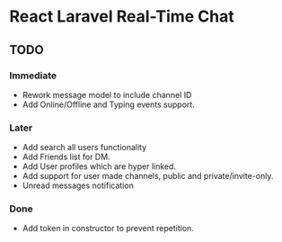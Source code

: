 # React Laravel Real-Time Chat

## TODO

### Immediate
- Rework message model to include channel ID
- Add Online/Offline and Typing events support.

### Later
- Add search all users functionality
- Add Friends list for DM.
- Add User profiles which are hyper linked.
- Add support for user made channels, public and private/invite-only.
- Unread messages notification

### Done
  - Add token in constructor to prevent repetition.
